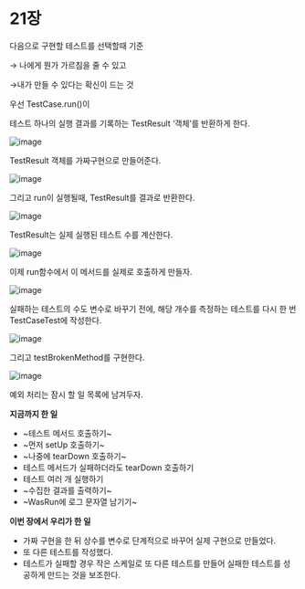 # 21장

다음으로 구현할 테스트를 선택할때 기준

→ 나에게 뭔가 가르침을 줄 수 있고

→내가 만들 수 있다는 확신이 드는 것

우선 TestCase.run()이

테스트 하나의 실행 결과를 기록하는 TestResult ‘객체’를 반환하게 한다.

![image](https://github.com/KonCC/test-driven-development/assets/102205852/c71f9d4b-5e52-4bbc-ace3-466b922c70a6)


TestResult 객체를 가짜구현으로 만들어준다.

![image](https://github.com/KonCC/test-driven-development/assets/102205852/84fa52fe-548c-4122-9fa9-178a8d1a5843)


그리고 run이 실행될때, TestResult를 결과로 반환한다.

![image](https://github.com/KonCC/test-driven-development/assets/102205852/ecd6fdb7-5c65-498e-9cb8-9fcc2f90b850)


TestResult는 실제 실행된 테스트 수를 계산한다.

![image](https://github.com/KonCC/test-driven-development/assets/102205852/4a9aa5a6-6e2c-43e8-aef8-a33ae44b8ec0)


이제 run함수에서 이 메서드를 실제로 호출하게 만들자.

![image](https://github.com/KonCC/test-driven-development/assets/102205852/8620c776-2324-4099-a9ee-5f500a0f4d68)


실패하는 테스트의 수도 변수로 바꾸기 전에, 해당 개수를 측정하는 테스트를 다시 한 번 TestCaseTest에 작성한다.

![image](https://github.com/KonCC/test-driven-development/assets/102205852/3fa313af-4132-40c0-a31c-e021901e55ae)


그리고 testBrokenMethod를 구현한다.

![image](https://github.com/KonCC/test-driven-development/assets/102205852/3f0a1ac7-d61b-4504-a594-dc51813a3694)


예외 처리는 잠시 할 일 목록에 남겨두자.

**지금까지 한 일**

-   ~테스트 메서드 호출하기~
-   ~먼저 setUp 호출하기~
-   ~나중에 tearDown 호출하기~
-   테스트 메서드가 실패하더라도 tearDown 호출하기
-   테스트 여러 개 실행하기
-   ~수집한 결과를 출력하기~
-   ~WasRun에 로그 문자열 남기기~

**이번 장에서 우리가 한 일**

-   가짜 구현을 한 뒤 상수를 변수로 단계적으로 바꾸어 실제 구현으로 만들었다.
-   또 다른 테스트를 작성했다.
-   테스트가 실패할 경우 작은 스케일로 또 다른 테스트를 만들어 실패한 테스트를 성공하게 만드는 것을 보조한다.
